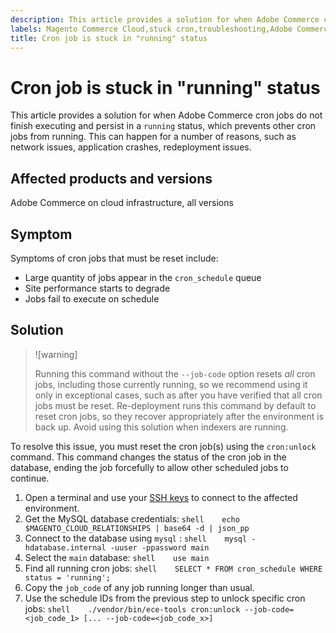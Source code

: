 ```yaml
---
description: This article provides a solution for when Adobe Commerce cron jobs do not finish executing and persist in a `running` status, which prevents other cron jobs from running. This can happen for a number of reasons, such as network issues, application crashes, redeployment issues.
labels: Magento Commerce Cloud,stuck cron,troubleshooting,Adobe Commerce,cloud infrastructure
title: Cron job is stuck in "running" status
---
```


# Cron job is stuck in "running" status

This article provides a solution for when Adobe Commerce cron jobs do not finish executing and persist in a `running` status, which prevents other cron jobs from running. This can happen for a number of reasons, such as network issues, application crashes, redeployment issues.

## Affected products and versions

Adobe Commerce on cloud infrastructure, all versions

<h2 id="symptom">Symptom</h2>

Symptoms of cron jobs that must be reset include:

* Large quantity of jobs appear in the `cron_schedule` queue
* Site performance starts to degrade
* Jobs fail to execute on schedule

<h2 id="solution">Solution</h2>

>![warning]
>
>Running this command without the `--job-code` option resets *all* cron jobs, including those currently running, so we recommend using it only in exceptional cases, such as after you have verified that all cron jobs must be reset. Re-deployment runs this command by default to reset cron jobs, so they recover appropriately after the environment is back up. Avoid using this solution when indexers are running.

To resolve this issue, you must reset the cron job(s) using the `cron:unlock` command. This command changes the status of the cron job in the database, ending the job forcefully to allow other scheduled jobs to continue.

1. Open a terminal and use your [SSH keys](https://devdocs.magento.com/guides/v2.3/cloud/env/environments-ssh.html#ssh) to connect to the affected environment.    
1. Get the MySQL database credentials:    ```shell    echo $MAGENTO_CLOUD_RELATIONSHIPS | base64 -d | json_pp    ```    
1. Connect to the database using `mysql` :    ```shell    mysql -hdatabase.internal -uuser -ppassword main    ```    
1. Select the `main` database:    ```shell    use main    ```    
1. Find all running cron jobs:    ```shell    SELECT * FROM cron_schedule WHERE status = 'running';    ```    
1. Copy the `job_code` of any job running longer than usual.    
1. Use the schedule IDs from the previous step to unlock specific cron jobs:    ```shell    ./vendor/bin/ece-tools cron:unlock --job-code=<job_code_1> [... --job-code=<job_code_x>]    ```